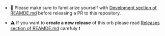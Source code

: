 - :wrench: Please make sure to familiarize yourself with [Develpment section of REAMDE.md](../README.md#Development) before releasing a PR to this repository.

- :warning: If you want to **create a new release** of this orb please read [Releases section of REAMDE.md](../README.md#Releases) carefuly :exclamation:
